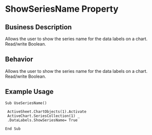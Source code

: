 # ShowSeriesName Property

## Business Description
Allows the user to show the series name for the data labels on a chart. Read/write Boolean.

## Behavior
Allows the user to show the series name for the data labels on a chart. Read/write Boolean.

## Example Usage
```vba
Sub UseSeriesName() 
 
 ActiveSheet.ChartObjects(1).Activate 
 ActiveChart.SeriesCollection(1) _ 
 .DataLabels.ShowSeriesName= True 
 
End Sub
```